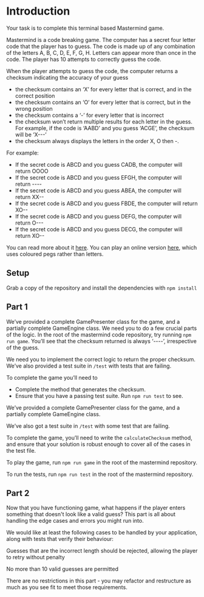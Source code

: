 # Introduction

Your task is to complete this terminal based Mastermind game.

Mastermind is a code breaking game. The computer has a secret four letter code
that the player has to guess. The code is made up of any combination of the letters
A, B, C, D, E, F, G, H. Letters can appear more than once in the code. The player
has 10 attempts to correctly guess the code.

When the player attempts to guess the code, the computer returns a checksum indicating the accuracy of your guess
- the checksum contains an ‘X’ for every letter that is correct, and in the correct position
- the checksum contains an ‘O’ for every letter that is correct, but in the wrong position
- the checksum contains a ‘-’ for every letter that is incorrect
- the checksum won’t return multiple results for each letter in the guess. For example, if the code is ‘AABD’ and you guess ‘ACGE’, the checksum will be ‘X---’
- the checksum always displays the letters in the order X, O then -.

For example:

- If the secret code is ABCD and you guess CADB, the computer will return OOOO
- If the secret code is ABCD and you guess EFGH, the computer will return ----
- If the secret code is ABCD and you guess ABEA, the computer will return XX--
- If the secret code is ABCD and you guess FBDE, the computer will return XO--
- If the secret code is ABCD and you guess DEFG, the computer will return O---
- If the secret code is ABCD and you guess DECG, the computer will return XO--

You can read more about it
[here](https://en.wikipedia.org/wiki/Mastermind_(board_game)). You can play an
online version [here](http://www.webgamesonline.com/mastermind/index.php),
which uses coloured pegs rather than letters.

## Setup

Grab a copy of the repository and install the dependencies with `npm install`

## Part 1

We’ve provided a complete GamePresenter class for the game, and a partially
complete GameEngine class. We need you to do a few crucial parts of the logic.
In the root of the mastermind code repository, try running `npm run game`.
You’ll see that the checksum returned is always ‘----’, irrespective of the guess.

We need you to implement the correct logic to return the proper checksum.
We’ve also provided a test suite in `/test` with tests that are failing.

To complete the game you’ll need to
- Complete the method that generates the checksum.
- Ensure that you have a passing test suite. Run `npm run test` to see.

We’ve provided a complete GamePresenter class for the game, and a partially
complete GameEngine class.

We’ve also got a test suite in `/test` with some test that are failing.

To complete the game, you’ll need to write the `calculateChecksum` method, and
ensure that your solution is robust enough to cover all of the cases in the
test file.

To play the game, run `npm run game` in the root of the mastermind repository.

To run the tests, run `npm run test` in the root of the mastermind repository.

## Part 2

Now that you have functioning game, what happens if the player enters something
that doesn't look like a valid guess? This part is all about handling the edge
cases and errors you might run into.

We would like at least the following cases to be handled by your application,
along with tests that verify their behaviour:

Guesses that are the incorrect length should be rejected, allowing the player
to retry without penalty

No more than 10 valid guesses are permitted

There are no restrictions in this part - you may refactor and restructure as
much as you see fit to meet those requirements.
